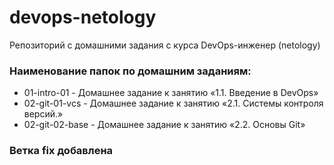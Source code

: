# devops-netology
Репозиторий с домашними задания с курса DevOps-инженер (netology)

### Наименование папок по домашним заданиям:
- 01-intro-01 - Домашнее задание к занятию «1.1. Введение в DevOps»
- 02-git-01-vcs - Домашнее задание к занятию «2.1. Системы контроля версий.»
- 02-git-02-base - Домашнее задание к занятию «2.2. Основы Git»

### Ветка fix добавлена
